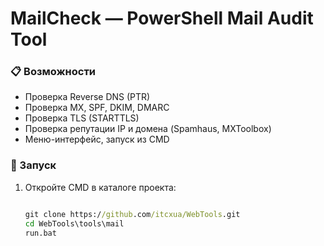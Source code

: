 # MailCheck — PowerShell Mail Audit Tool

### 📋 Возможности
- Проверка Reverse DNS (PTR)
- Проверка MX, SPF, DKIM, DMARC
- Проверка TLS (STARTTLS)
- Проверка репутации IP и домена (Spamhaus, MXToolbox)
- Меню-интерфейс, запуск из CMD

### 🚀 Запуск
1. Откройте CMD в каталоге проекта:
   ```cmd

   git clone https://github.com/itcxua/WebTools.git
   cd WebTools\tools\mail
   run.bat
